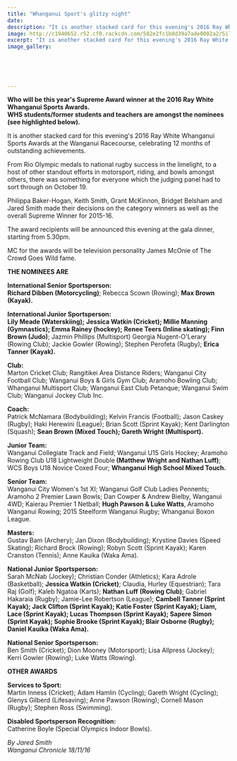 ```yaml
---
title: "Whanganui Sport's glitzy night"
date: 
description: "It is another stacked card for this evening's 2016 Ray White Whanganui Sports Awards at the Wanganui Racecourse. WHS students/former students and teachers are amongst the nominees..."
image: http://c1940652.r52.cf0.rackcdn.com/582e2fc1b8d39a7ade0002a2/Silver-plate-of-award-chron-18-Nov-2016.jpg
excerpt: "It is another stacked card for this evening's 2016 Ray White Whanganui Sports Awards at the Wanganui Racecourse. WHS students/former students and teachers are amongst the nominees..."
image_gallery:
    
    
    
    
    
---
```


<p><strong>Who will be this year's Supreme Award winner at the 2016 Ray White Whanganui Sports Awards.<br />WHS students/former students and teachers are amongst the nominees (see highlighted below).&nbsp;</strong></p>
<p>It is another stacked card for this evening's 2016 Ray White Whanganui Sports Awards at the Wanganui Racecourse, celebrating 12 months of outstanding achievements.</p>
<p>From Rio Olympic medals to national rugby success in the limelight, to a host of other standout efforts in motorsport, riding, and bowls amongst others, there was something for everyone which the judging panel had to sort through on October 19.</p>
<p>Philippa Baker-Hogan, Keith Smith, Grant McKinnon, Bridget Belsham and Jared Smith made their decisions on the category winners as well as the overall Supreme Winner for 2015-16.</p>
<p>The award recipients will be announced this evening at the gala dinner, starting from 5.30pm.</p>
<p>MC for the awards will be television personality James McOnie of The Crowd Goes Wild fame.</p>
<p><strong>THE NOMINEES ARE</strong></p>
<p><strong>International Senior Sportsperson:</strong>&nbsp;<br /><strong>Richard Dibben (Motorcycling)</strong>; Rebecca Scown (Rowing); <strong>Max Brown (Kayak).</strong></p>
<p><strong>International Junior Sportsperson:</strong><em>&nbsp;<br /></em><strong>Lily Meade (Waterskiing);</strong> <strong>Jessica Watkin (Cricket); Millie Manning (Gymnastics); Emma Rainey (hockey);</strong> <strong>Renee Teers (Inline skating); Finn Brown (Judo)</strong>; Jazmin Phillips (Multisport) Georgia Nugent-O'Lerary (Rowing Club); Jackie Gowler (Rowing); Stephen Perofeta (Rugby); <strong>Erica Tanner (Kayak).</strong></p>
<p><strong>Club:</strong>&nbsp;<br />Marton Cricket Club; Rangitikei Area Distance Riders; Wanganui City Football Club; Wanganui Boys &amp; Girls Gym Club; Aramoho Bowling Club; Whanganui Multisport Club; Wanganui East Club Petanque; Wanganui Swim Club; Wanganui Jockey Club Inc.</p>
<p><strong>Coach:</strong>&nbsp;<br />Patrick McNamara (Bodybuilding); Kelvin Francis (Football); Jason Caskey (Rugby); Haki Herewini (League); Brian Scott (Sprint Kayak); Kent Darlington (Squash); <strong>Sean Brown (Mixed Touch); Gareth Wright (Multisport).</strong></p>
<p><strong>Junior Team:<br /></strong>Wanganui Collegiate Track and Field; Wanganui U15 Girls Hockey; Aramoho Rowing Club U18 Lightweight Double<strong> (<span>Matthew Wright and Nathan Luff)</span></strong>; WCS Boys U18 Novice Coxed Four; <strong>Whanganui High School Mixed Touch.</strong></p>
<p><strong>Senior Team:</strong>&nbsp;<br />Wanganui City Women's 1st XI; Wanganui Golf Club Ladies Pennents; Aramoho 2 Premier Lawn Bowls; Dan Cowper &amp; Andrew Bielby, Wanganui 4WD; Kaierau Premier 1 Netball; <strong>Hugh Pawson &amp; Luke Watts</strong>,<strong> </strong>Aramoho Wanganui Rowing; 2015 Steelform Wanganui Rugby; Whanganui Boxon League.</p>
<p><strong>Masters:</strong>&nbsp;<br />Gustav Bam (Archery); Jan Dixon (Bodybuilding); Krystine Davies (Speed Skating); Richard Brock (Rowing); Robyn Scott (Sprint Kayak); Karen Cranston (Tennis); Anne Kauika (Waka Ama).</p>
<p><strong>National Junior Sportsperson:</strong>&nbsp;<br />Sarah McNab (Jockey); Christian Conder (Athletics); Kara Adrole (Basketball); <strong>Jessica Watkin (Cricket)</strong>; Claudia, Hurley (Equestrian); Tara Raj (Golf); Kaleb Ngatoa (Karts); <strong>Nathan Luff</strong> <strong>(Rowing Club)</strong>; Gabriel Hakaraia (Rugby); Jamie-Lee Robertson (League); <strong>Cambell Tanner (Sprint Kayak); Jack Clifton (Sprint Kayak); Katie Foster (Sprint Kayak); Liam, Lace (Sprint Kayak); Lucas Thompson (Sprint Kayak); Sapere Simon (Sprint Kayak); Sophie Brooke (Sprint Kayak); Blair Osborne (Rugby); Daniel Kauika (Waka Ama).</strong></p>
<p><strong>National Senior Sportsperson:</strong>&nbsp;<br />Ben Smith (Cricket); Dion Mooney (Motorsport); Lisa Allpress (Jockey); Kerri Gowler (Rowing); Luke Watts (Rowing).</p>
<p><strong>OTHER AWARDS</strong></p>
<p><strong>Services to Sport:</strong>&nbsp;<br />Martin Inness (Cricket); Adam Hamlin (Cycling); Gareth Wright (Cycling); Glenys Gilberd (Lifesaving); Anne Pawson (Rowing); Cornell Mason (Rugby); Stephen Ross (Swimming).</p>
<p><strong>Disabled Sportsperson Recognition:</strong>&nbsp;<br />Catherine Boyle (Special Olympics Indoor Bowls).</p>
<div class="detailsLarge articleEmailLink">
<p class="writtenBy"><em>By Jared Smith<br />Wanganui Chronicle 18/11/16</em></p>
</div>


